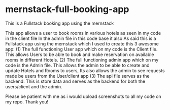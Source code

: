 # mernstack-full-booking-app
This is a Fullstack booking app using the mernstack

This app allows a user to book rooms in various hotels as seen in my code in the client file
In the admin file in this code base it also
As said this is a Fullstack app using the mernstack which I used to create this 3 awesome app:
(1) The full functioning User app which on my code is the Client file. This allows Users to be able to book and make reservation on available rooms in different Hotels.
(2) The full functioning admin app which on my code is the Admin file. This allows the admin to be able to create and update Hotels and Rooms to users, Its also allows 
the admin to see requests made be users from the User/client app 
(3) The api file serves as the backend. This is store data and serves as the backend for both the users/client and the admin.

Please be patient with me as i would upload screenshots to all my code on my repo.
Thank you!
